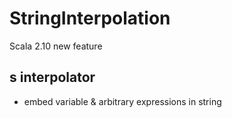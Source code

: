 # StringInterpolation

Scala 2.10 new feature

## s interpolator
- embed variable & arbitrary expressions in string
